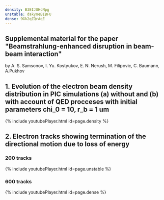 ```yaml
---
density: B3EIJUHcNpg
unstable: dakyneBIBFU
dense: 9Gk2qZQrAqE
---
```


## Supplemental material for the paper "Beamstrahlung-enhanced disruption in beam-beam interaction"
by A. S. Samsonov, I. Yu. Kostyukov, E. N. Nerush, M. Filipovic, C. Baumann, A.Pukhov

## 1. Evolution of the electron beam density distribution in PIC simulations (a) without and (b) with account of QED procceses with initial parameters chi_0 = 10, r_b = 1 um
{% include youtubePlayer.html id=page.density %}

## 2. Electron tracks showing termination of the directional motion due to loss of energy
### 200 tracks
{% include youtubePlayer.html id=page.unstable %}

### 600 tracks
{% include youtubePlayer.html id=page.dense %}